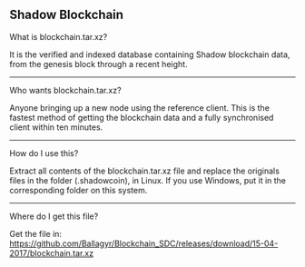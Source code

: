 Shadow Blockchain
------------------------------------------------
What is blockchain.tar.xz?

It is the verified and indexed database containing Shadow blockchain data, from the genesis block through a recent height.

------------------------------------------------
Who wants blockchain.tar.xz?

Anyone bringing up a new node using the reference client.  This is the fastest method of getting the blockchain data and a fully synchronised client within ten minutes.

------------------------------------------------
How do I use this?

Extract all contents of the blockchain.tar.xz file and replace the originals files in the folder (.shadowcoin), in Linux. If you use Windows, put it in the corresponding folder on this system.

------------------------------------------------
Where do I get this file?

Get the file in: https://github.com/Ballagyr/Blockchain_SDC/releases/download/15-04-2017/blockchain.tar.xz

